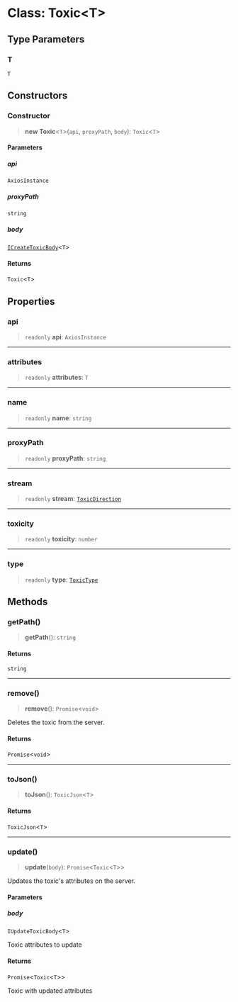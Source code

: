 # Class: Toxic\<T\>

## Type Parameters

### T

`T`

## Constructors

<a id="constructor"></a>

### Constructor

> **new Toxic**\<`T`\>(`api`, `proxyPath`, `body`): `Toxic`\<`T`\>

#### Parameters

##### api

`AxiosInstance`

##### proxyPath

`string`

##### body

[`ICreateToxicBody`](/api/testing/TPClient.Interface.ICreateToxicBody.md)\<`T`\>

#### Returns

`Toxic`\<`T`\>

## Properties

<a id="api"></a>

### api

> `readonly` **api**: `AxiosInstance`

***

<a id="attributes"></a>

### attributes

> `readonly` **attributes**: `T`

***

<a id="name"></a>

### name

> `readonly` **name**: `string`

***

<a id="proxypath"></a>

### proxyPath

> `readonly` **proxyPath**: `string`

***

<a id="stream"></a>

### stream

> `readonly` **stream**: [`ToxicDirection`](/api/testing/TPClient.TypeAlias.ToxicDirection.md)

***

<a id="toxicity"></a>

### toxicity

> `readonly` **toxicity**: `number`

***

<a id="type"></a>

### type

> `readonly` **type**: [`ToxicType`](/api/testing/TPClient.TypeAlias.ToxicType.md)

## Methods

<a id="getpath"></a>

### getPath()

> **getPath**(): `string`

#### Returns

`string`

***

<a id="remove"></a>

### remove()

> **remove**(): `Promise`\<`void`\>

Deletes the toxic from the server.

#### Returns

`Promise`\<`void`\>

***

<a id="tojson"></a>

### toJson()

> **toJson**(): `ToxicJson`\<`T`\>

#### Returns

`ToxicJson`\<`T`\>

***

<a id="update"></a>

### update()

> **update**(`body`): `Promise`\<`Toxic`\<`T`\>\>

Updates the toxic's attributes on the server.

#### Parameters

##### body

`IUpdateToxicBody`\<`T`\>

Toxic attributes to update

#### Returns

`Promise`\<`Toxic`\<`T`\>\>

Toxic with updated attributes
